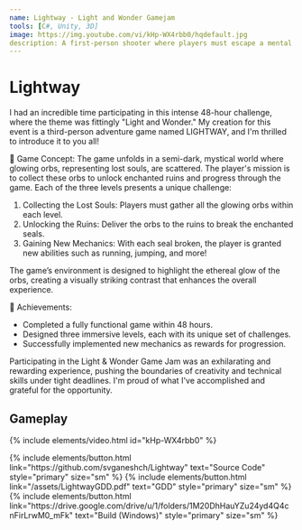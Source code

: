 ```yaml
---
name: Lightway - Light and Wonder Gamejam
tools: [C#, Unity, 3D]
image: https://img.youtube.com/vi/kHp-WX4rbb0/hqdefault.jpg
description: A first-person shooter where players must escape a mental health facility using throwable injection projectiles as their only weapons.
---
```


# Lightway

I had an incredible time participating in this intense 48-hour challenge, where the theme was fittingly "Light and Wonder." My creation for this event is a third-person adventure game named LIGHTWAY, and I'm thrilled to introduce it to you all!

🌟 Game Concept:
The game unfolds in a semi-dark, mystical world where glowing orbs, representing lost souls, are scattered. The player's mission is to collect these orbs to unlock enchanted ruins and progress through the game. Each of the three levels presents a unique challenge:

1. Collecting the Lost Souls: Players must gather all the glowing orbs within each level.
2. Unlocking the Ruins: Deliver the orbs to the ruins to break the enchanted seals.
3. Gaining New Mechanics: With each seal broken, the player is granted new abilities such as running, jumping, and more!

The game’s environment is designed to highlight the ethereal glow of the orbs, creating a visually striking contrast that enhances the overall experience.

👾 Achievements:
- Completed a fully functional game within 48 hours.
- Designed three immersive levels, each with its unique set of challenges.
- Successfully implemented new mechanics as rewards for progression.

Participating in the Light & Wonder Game Jam was an exhilarating and rewarding experience, pushing the boundaries of creativity and technical skills under tight deadlines. I'm proud of what I've accomplished and grateful for the opportunity.

## Gameplay

{% include elements/video.html id="kHp-WX4rbb0" %}

<p class="text-center">
    {% include elements/button.html link="https://github.com/svganeshch/Lightway" text="Source Code" style="primary" size="sm" %}
    {% include elements/button.html link="/assets/LightwayGDD.pdf" text="GDD" style="primary" size="sm" %}
    {% include elements/button.html link="https://drive.google.com/drive/u/1/folders/1M20DhHauYZu24yd4Q4cnFirLrwM0_mFk" text="Build (Windows)" style="primary" size="sm" %}
</p>